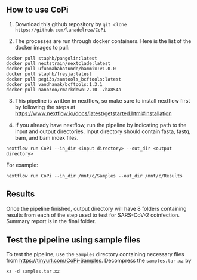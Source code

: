## How to use CoPi
1) Download this github repository by 
```git clone https://github.com/lanadelrea/CoPi```

2) The processes are run through docker containers. Here is the list of the docker images to pull:
```
docker pull staphb/pangolin:latest
docker pull nextstrain/nextclade:latest
docker pull ufuomababatunde/bammix:v1.0.0
docker pull staphb/freyja:latest
docker pull pegi3s/samtools_bcftools:latest
docker pull vandhanak/bcftools:1.3.1
docker pull nanozoo/rmarkdown:2.10--7ba854a
```

3) This pipeline is written in nextflow, so make sure to install nextflow first by following the steps at https://www.nextflow.io/docs/latest/getstarted.html#installation

4) If you already have nextflow, run the pipeline by indicating path to the input and output directories. Input directory should contain fasta, fastq, bam, and bam index files. 
```
nextflow run CoPi --in_dir <input directory> --out_dir <output directory>
```

For example:
```
nextflow run CoPi --in_dir /mnt/c/Samples --out_dir /mnt/c/Results
```

## Results
Once the pipeline finished, output directory will have 8 folders containing results from each of the step used to test for SARS-CoV-2 coinfection. Summary report is in the final folder. 

## Test the pipeline using sample files
To test the pipeline, use the `Samples` directory containing necessary files from https://tinyurl.com/CoPi-Samples. Decompress the `samples.tar.xz` by
```
xz -d samples.tar.xz
```